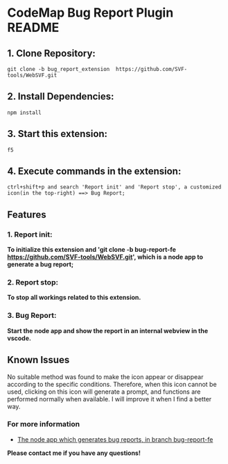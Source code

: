 # CodeMap Bug Report Plugin README

## 1. Clone Repository:

```
git clone -b bug_report_extension  https://github.com/SVF-tools/WebSVF.git
```

## 2. Install Dependencies:

```
npm install
```

## 3. Start this extension:

```
f5
```

## 4. Execute commands in the extension:

```
ctrl+shift+p and search 'Report init' and 'Report stop', a customized icon(in the top-right) ==> Bug Report;
```

## Features

### 1. Report init:
**To initialize this extension and 'git clone -b bug-report-fe https://github.com/SVF-tools/WebSVF.git', which is a node app to generate a bug report;**


### 2. Report stop:
**To stop all workings related to this extension.**


### 3. Bug Report:
**Start the node app and show the report in an internal webview in the vscode.**


## Known Issues

No suitable method was found to make the icon appear or disappear according to the specific conditions. Therefore, when this icon cannot be used, clicking on this icon will generate a prompt, and functions are performed normally when available.
I will improve it when I find a better way.

### For more information

* [The node app which generates bug reports, in branch bug-report-fe](https://github.com/SVF-tools/WebSVF.git)

**Please contact me if you have any questions!**
